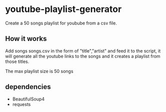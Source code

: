 # youtube-playlist-generator
Create a 50 songs playlist for youbube from a csv file.

## How it works
Add songs songs.csv in the form of "title","artist" and feed it to the script, it will generate all the youtube links to the songs and it creates a playlist from those titles.

The max playlist size is 50 songs


## dependencies
- BeautifulSoup4
- requests
